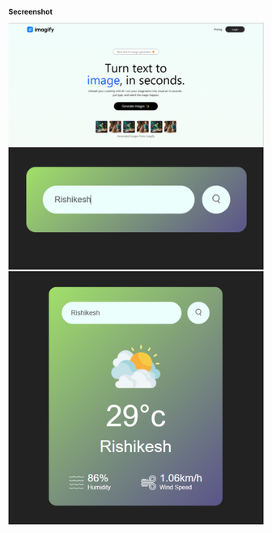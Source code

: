 **Secreenshot**
 
![image alt](sc/sc1.png)
![image alt](https://github.com/04ankit2002/Weather-App/blob/e8cd0dca2fb12e1c902fc870bc1f5ebe43eccb1a/Screenshots/Screenshot%202.png)
![image alt](https://github.com/04ankit2002/Weather-App/blob/e8cd0dca2fb12e1c902fc870bc1f5ebe43eccb1a/Screenshots/Screenshot%203.png)
